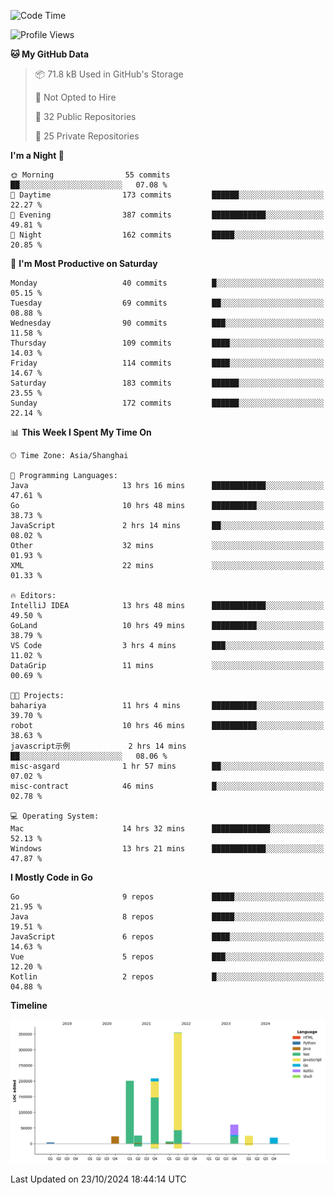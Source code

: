 <!--START_SECTION:waka-->
![Code Time](http://img.shields.io/badge/Code%20Time-2%2C838%20hrs%205%20mins-blue)

![Profile Views](http://img.shields.io/badge/Profile%20Views-0-blue)

**🐱 My GitHub Data** 

> 📦 71.8 kB Used in GitHub's Storage 
 > 
> 🚫 Not Opted to Hire
 > 
> 📜 32 Public Repositories 
 > 
> 🔑 25 Private Repositories 
 > 
**I'm a Night 🦉** 

```text
🌞 Morning                55 commits          ██░░░░░░░░░░░░░░░░░░░░░░░   07.08 % 
🌆 Daytime                173 commits         ██████░░░░░░░░░░░░░░░░░░░   22.27 % 
🌃 Evening                387 commits         ████████████░░░░░░░░░░░░░   49.81 % 
🌙 Night                  162 commits         █████░░░░░░░░░░░░░░░░░░░░   20.85 % 
```
📅 **I'm Most Productive on Saturday** 

```text
Monday                   40 commits          █░░░░░░░░░░░░░░░░░░░░░░░░   05.15 % 
Tuesday                  69 commits          ██░░░░░░░░░░░░░░░░░░░░░░░   08.88 % 
Wednesday                90 commits          ███░░░░░░░░░░░░░░░░░░░░░░   11.58 % 
Thursday                 109 commits         ████░░░░░░░░░░░░░░░░░░░░░   14.03 % 
Friday                   114 commits         ████░░░░░░░░░░░░░░░░░░░░░   14.67 % 
Saturday                 183 commits         ██████░░░░░░░░░░░░░░░░░░░   23.55 % 
Sunday                   172 commits         ██████░░░░░░░░░░░░░░░░░░░   22.14 % 
```


📊 **This Week I Spent My Time On** 

```text
🕑︎ Time Zone: Asia/Shanghai

💬 Programming Languages: 
Java                     13 hrs 16 mins      ████████████░░░░░░░░░░░░░   47.61 % 
Go                       10 hrs 48 mins      ██████████░░░░░░░░░░░░░░░   38.73 % 
JavaScript               2 hrs 14 mins       ██░░░░░░░░░░░░░░░░░░░░░░░   08.02 % 
Other                    32 mins             ░░░░░░░░░░░░░░░░░░░░░░░░░   01.93 % 
XML                      22 mins             ░░░░░░░░░░░░░░░░░░░░░░░░░   01.33 % 

🔥 Editors: 
IntelliJ IDEA            13 hrs 48 mins      ████████████░░░░░░░░░░░░░   49.50 % 
GoLand                   10 hrs 49 mins      ██████████░░░░░░░░░░░░░░░   38.79 % 
VS Code                  3 hrs 4 mins        ███░░░░░░░░░░░░░░░░░░░░░░   11.02 % 
DataGrip                 11 mins             ░░░░░░░░░░░░░░░░░░░░░░░░░   00.69 % 

🐱‍💻 Projects: 
bahariya                 11 hrs 4 mins       ██████████░░░░░░░░░░░░░░░   39.70 % 
robot                    10 hrs 46 mins      ██████████░░░░░░░░░░░░░░░   38.63 % 
javascript示例             2 hrs 14 mins       ██░░░░░░░░░░░░░░░░░░░░░░░   08.06 % 
misc-asgard              1 hr 57 mins        ██░░░░░░░░░░░░░░░░░░░░░░░   07.02 % 
misc-contract            46 mins             █░░░░░░░░░░░░░░░░░░░░░░░░   02.78 % 

💻 Operating System: 
Mac                      14 hrs 32 mins      █████████████░░░░░░░░░░░░   52.13 % 
Windows                  13 hrs 21 mins      ████████████░░░░░░░░░░░░░   47.87 % 
```

**I Mostly Code in Go** 

```text
Go                       9 repos             █████░░░░░░░░░░░░░░░░░░░░   21.95 % 
Java                     8 repos             █████░░░░░░░░░░░░░░░░░░░░   19.51 % 
JavaScript               6 repos             ████░░░░░░░░░░░░░░░░░░░░░   14.63 % 
Vue                      5 repos             ███░░░░░░░░░░░░░░░░░░░░░░   12.20 % 
Kotlin                   2 repos             █░░░░░░░░░░░░░░░░░░░░░░░░   04.88 % 
```



**Timeline**

![Lines of Code chart](https://raw.githubusercontent.com/youtiaoguagua/youtiaoguagua/master/assets/bar_graph.png)


 Last Updated on 23/10/2024 18:44:14 UTC
<!--END_SECTION:waka-->